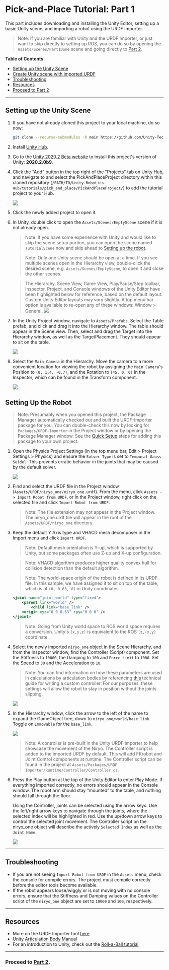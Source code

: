 # Pick-and-Place Tutorial: Part 1

This part includes downloading and installing the Unity Editor, setting up a basic Unity scene, and importing a robot using the URDF Importer.
> Note: If you are familiar with Unity and the URDF Importer, or just want to skip directly to setting up ROS, you can do so by opening the `Assets/Scenes/Part1Done` scene and going directly to [Part 2](2_ros_tcp.md).

**Table of Contents**
  - [Setting up the Unity Scene](#setting-up-the-unity-scene)
  - [Create Unity scene with imported URDF](#setting-up-the-robot)
  - [Troubleshooting](#troubleshooting)
  - [Resources](#resources)
  - [Proceed to Part 2](#proceed-to-part-2)

---

## Setting up the Unity Scene

1. If you have not already cloned this project to your local machine, do so now:

    ```bash
    git clone --recurse-submodules -b main https://github.com/Unity-Technologies/Unity-Robotics-Hub.git
    ```

1. Install [Unity Hub](https://unity3d.com/get-unity/download).
  
1. Go to the [Unity 2020.2 Beta website](https://unity3d.com/unity/beta/2020.2.0b9) to install this project's version of Unity: **2020.2.0b9**. 
   
1. Click the "Add" button in the top right of the "Projects" tab on Unity Hub, and navigate to and select the PickAndPlaceProject directory within this cloned repository (`/PATH/TO/Unity-Robotics-Hub/tutorials/pick_and_place/PickAndPlaceProject/`) to add the tutorial project to your Hub.

   ![](img/hub_addproject.png)

1. Click the newly added project to open it.

1. In Unity, double click to open the `Assets/Scenes/EmptyScene` scene if it is not already open.
    > Note: If you have some experience with Unity and would like to skip the scene setup portion, you can open the scene named `TutorialScene` now and skip ahead to [Setting up the robot](#setting-up-the-robot).

    > Note: Only one Unity scene should be open at a time. If you see multiple scenes open in the Hierarchy view, double-click the desired scene, e.g. `Assets/Scenes/EmptyScene`, to open it and close the other scenes.

    > The Hierarchy, Scene View, Game View, Play/Pause/Step toolbar, Inspector, Project, and Console windows of the Unity Editor have been highlighted below for reference, based on the default layout. Custom Unity Editor layouts may vary slightly. A top menu bar option is available to re-open any of these windows: Window > General.
    ![](img/0_unity.png)

1. In the Unity Project window, navigate to `Assets/Prefabs`. Select the Table prefab, and click and drag it into the Hierarchy window. The table should appear in the Scene view. Then, select and drag the Target into the Hierarchy window, as well as the TargetPlacement. They should appear to sit on the table.

    ![](img/1_cube.png) 


1. Select the `Main Camera` in the Hierarchy. Move the camera to a more convenient location for viewing the robot by assigning the `Main Camera`'s Position to `(0, 1.4, -0.7)`, and the Rotation to `(45, 0, 0)` in the Inspector, which can be found in the Transform component.

    ![](img/1_camera.png)

## Setting Up the Robot 

> Note: Presumably when you opened this project, the Package Manager automatically checked out and built the URDF-Importer package for you. You can double-check this now by looking for `Packages/URDF-Importer` in the Project window or by opening the Package Manager window. See the [Quick Setup](../quick_setup.md) steps for adding this package to your own project.

1. Open the Physics Project Settings (in the top menu bar, Edit > Project Settings > Physics) and ensure the `Solver Type` is set to `Temporal Gauss Seidel`. This prevents erratic behavior in the joints that may be caused by the default solver.

    ![](img/1_physics.png)

1. Find and select the URDF file in the Project window (`Assets/URDF/niryo_one/niryo_one.urdf`). From the menu, click `Assets -> Import Robot from URDF`, or in the Project window, right click on the selected file and click `Import Robot from URDF`.
    > Note: The file extension may not appear in the Project window. The niryo_one.urdf file will appear in the root of the `Assets/URDF/niryo_one` directory.
  
1. Keep the default Y Axis type and VHACD mesh decomposer in the Import menu and click `Import URDF`.
  
    > Note: Default mesh orientation is Y-up, which is supported by Unity, but some packages often use Z-up and X-up configuration.

    > Note: VHACD algorithm produces higher quality convex hull for collision detection than the default algorithm.

    > Note: The world-space origin of the robot is defined in its URDF file. In this sample, we have assigned it to sit on top of the table, which is at `(0, 0.63, 0)` in Unity coordinates.

    ```xml
    <joint name="joint_world" type="fixed">
        <parent link="world" />
            <child link="base_link" />
        <origin xyz="0 0 0.63" rpy="0 0 0" />
    </joint>
    ```

    > Note: Going from Unity world space to ROS world space requires a conversion. Unity's `(x,y,z)` is equivalent to the ROS `(z,-x,y)` coordinate.

1. Select the newly imported `niryo_one` object in the Scene Hierarchy, and from the Inspector window, find the Controller (Script) component. Set the Stiffness to `10000`, the Damping to `100` and `Force Limit` to `1000`. Set the Speed to `30` and the Acceleration to `10`.
    > Note: You can find information on how these parameters are used in calculations by articulation bodies by referencing [this](https://github.com/Unity-Technologies/Unity-Robotics-Hub/blob/master/tutorials/urdf_importer/urdf_appendix.md#guide-to-write-your-own-controller) technical guide for writing a custom controller. For our purposes, these settings will allow the robot to stay in position without the joints slipping.
  
    ![](img/1_controller.png)
  
1. In the Hierarchy window, click the arrow to the left of the name to expand the GameObject tree, down to `niryo_one/world/base_link`. Toggle on `Immovable` for the `base_link`.

    ![](img/1_base.png)

    > Note: A controller is pre-built in the Unity URDF Importer to help showcase the movement of the Niryo. The Controller script is added to the imported URDF by default. This will add FKrobot and Joint Control components at runtime. The Controller script can be found in the project at `Assets/Packages/URDF Importer/Runtime/Controller/Controller.cs`.

1. Press the Play button at the top of the Unity Editor to enter Play Mode. If everything imported correctly, no errors should appear in the Console window. The robot arm should stay “mounted” to the table, and nothing should fall through the floor.
  
    Using the Controller, joints can be selected using the arrow keys. Use the left/right arrow keys to navigate through the joints, where the selected index will be highlighted in red. Use the up/down arrow keys to control the selected joint movement. The Controller script on the niryo_one object will describe the actively `Selected Index` as well as the `Joint Name`.

   ![](img/1_end.gif)

---

## Troubleshooting
- If you are not seeing `Import Robot from URDF` in the `Assets` menu, check the console for compile errors. The project must compile correctly before the editor tools become available. 
- If the robot appears loose/wiggly or is not moving with no console errors, ensure that the Stiffness and Damping values on the Controller script of the `niryo_one` object are set to `10000` and `100`, respectively.

---

## Resources

- More on the URDF Importer tool [here](https://github.com/Unity-Technologies/URDF-Importer)
- Unity [Articulation Body Manual](https://docs.unity3d.com/2020.2/Documentation/Manual/class-ArticulationBody.html)
- For an introduction to Unity, check out the [Roll-a-Ball tutorial](https://learn.unity.com/project/roll-a-ball)

---


### Proceed to [Part 2](2_ros_tcp.md).
